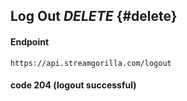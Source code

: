 ## Log Out *DELETE* {#delete}

#### Endpoint
```console
https://api.streamgorilla.com/logout

```
#### code 204 (logout successful)
